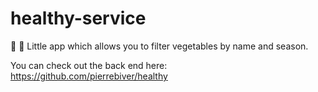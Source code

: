 # healthy-service


:herb: :mushroom: Little app which allows you to filter vegetables by name and season.

You can check out the back end here:
https://github.com/pierrebiver/healthy

